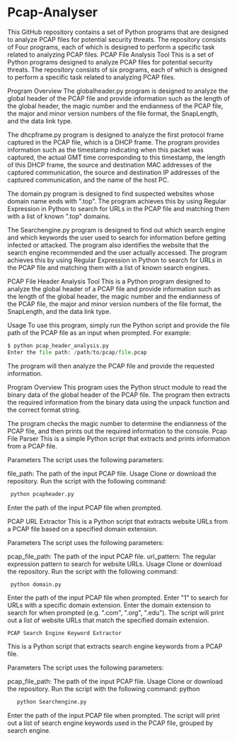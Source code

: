 # Pcap-Analyser
This GitHub repository contains a set of Python programs that are designed to analyze PCAP files for potential security threats. The repository consists of Four programs, each of which is designed to perform a specific task related to analyzing PCAP files.
PCAP File Analysis Tool
This is a set of Python programs designed to analyze PCAP files for potential security threats. The repository consists of six programs, each of which is designed to perform a specific task related to analyzing PCAP files.

Program Overview
The globalheader.py program is designed to analyze the global header of the PCAP file and provide information such as the length of the global header, the magic number and the endianness of the PCAP file, the major and minor version numbers of the file format, the SnapLength, and the data link type.

The dhcpframe.py program is designed to analyze the first protocol frame captured in the PCAP file, which is a DHCP frame. The program provides information such as the timestamp indicating when this packet was captured, the actual GMT time corresponding to this timestamp, the length of this DHCP frame, the source and destination MAC addresses of the captured communication, the source and destination IP addresses of the captured communication, and the name of the host PC.

The domain.py program is designed to find suspected websites whose domain name ends with ".top". The program achieves this by using Regular Expression in Python to search for URLs in the PCAP file and matching them with a list of known ".top" domains.

The Searchengine.py program is designed to find out which search engine and which keywords the user used to search for information before getting infected or attacked. The program also identifies the website that the search engine recommended and the user actually accessed. The program achieves this by using Regular Expression in Python to search for URLs in the PCAP file and matching them with a list of known search engines.

<PCAP File Header Analysis Tool>
PCAP File Header Analysis Tool
This is a Python program designed to analyze the global header of a PCAP file and provide information such as the length of the global header, the magic number and the endianness of the PCAP file, the major and minor version numbers of the file format, the SnapLength, and the data link type.

Usage
To use this program, simply run the Python script and provide the file path of the PCAP file as an input when prompted. For example:

```python
$ python pcap_header_analysis.py
Enter the file path: /path/to/pcap/file.pcap
```
The program will then analyze the PCAP file and provide the requested information.

Program Overview
This program uses the Python struct module to read the binary data of the global header of the PCAP file. The program then extracts the required information from the binary data using the unpack function and the correct format string.

The program checks the magic number to determine the endianness of the PCAP file, and then prints out the required information to the console.
<Pcap File Parser>
  Pcap File Parser
This is a simple Python script that extracts and prints information from a PCAP file.

Parameters
The script uses the following parameters:

file_path: The path of the input PCAP file.
Usage
Clone or download the repository.
Run the script with the following command: 
 ```python 
  python pcapheader.py
 ```
Enter the path of the input PCAP file when prompted.

<Domain Extension Finder>
  
PCAP URL Extractor
This is a Python script that extracts website URLs from a PCAP file based on a specified domain extension.

Parameters
The script uses the following parameters:

pcap_file_path: The path of the input PCAP file.
url_pattern: The regular expression pattern to search for website URLs.
Usage
Clone or download the repository.
Run the script with the following command: 
 ```python
  python domain.py
 ```
Enter the path of the input PCAP file when prompted.
Enter "1" to search for URLs with a specific domain extension.
Enter the domain extension to search for when prompted (e.g. ".com", ".org", ".edu").
The script will print out a list of website URLs that match the specified domain extension.
  
  <Search Engine Finder>
    
    PCAP Search Engine Keyword Extractor
This is a Python script that extracts search engine keywords from a PCAP file.

Parameters
The script uses the following parameters:

pcap_file_path: The path of the input PCAP file.
Usage
Clone or download the repository.
Run the script with the following command: python
 ```python
    python Searchengine.py
 ```
Enter the path of the input PCAP file when prompted.
The script will print out a list of search engine keywords used in the PCAP file, grouped by search engine.


  
